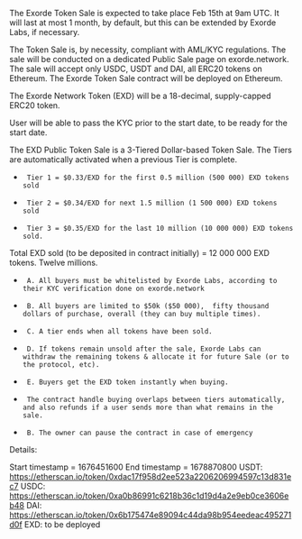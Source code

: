 The Exorde Token Sale is expected to take place Feb 15th at 9am UTC.
It will last at most 1 month, by default, but this can be extended by Exorde Labs, if necessary.

The Token Sale is, by necessity, compliant with AML/KYC regulations. 
The sale will be conducted on a dedicated Public Sale page on exorde.network.
The sale will accept only USDC, USDT and DAI, all ERC20 tokens on Ethereum.
The Exorde Token Sale contract will be deployed on Ethereum.

The Exorde Network Token (EXD) will be a 18-decimal, supply-capped ERC20 token.

User will be able to pass the KYC prior to the start date, to be ready for the start date.

The EXD Public Token Sale is a 3-Tiered Dollar-based Token Sale. The Tiers are automatically activated when a previous Tier is complete.
*      Tier 1 = $0.33/EXD for the first 0.5 million (500 000) EXD tokens sold
*      Tier 2 = $0.34/EXD for next 1.5 million (1 500 000) EXD tokens sold
*      Tier 3 = $0.35/EXD for the last 10 million (10 000 000) EXD tokens sold.
 Total EXD sold (to be deposited in contract initially) = 12 000 000 EXD tokens. Twelve millions.

*      A. All buyers must be whitelisted by Exorde Labs, according to their KYC verification done on exorde.network
*      B. All buyers are limited to $50k ($50 000),  fifty thousand dollars of purchase, overall (they can buy multiple times).
*      C. A tier ends when all tokens have been sold. 
*      D. If tokens remain unsold after the sale, Exorde Labs can withdraw the remaining tokens & allocate it for future Sale (or to the protocol, etc).
*      E. Buyers get the EXD token instantly when buying. 
*      The contract handle buying overlaps between tiers automatically, and also refunds if a user sends more than what remains in the sale.
*      B. The owner can pause the contract in case of emergency

Details:

Start timestamp = 1676451600
End timestamp = 1678870800
USDT: https://etherscan.io/token/0xdac17f958d2ee523a2206206994597c13d831ec7
USDC: https://etherscan.io/token/0xa0b86991c6218b36c1d19d4a2e9eb0ce3606eb48
DAI: https://etherscan.io/token/0x6b175474e89094c44da98b954eedeac495271d0f
EXD: to be deployed
